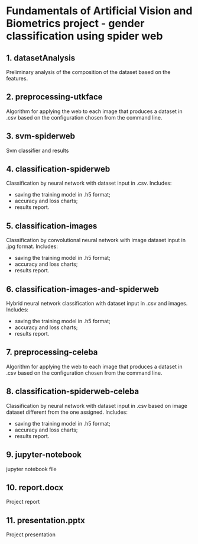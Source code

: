 # Fundamentals of Artificial Vision and Biometrics project - gender classification using spider web

## 1. datasetAnalysis

Preliminary analysis of the composition of the dataset based on the features.

## 2. preprocessing-utkface

Algorithm for applying the web to each image that produces a dataset in .csv based on the configuration chosen from the command line.

## 3. svm-spiderweb

Svm classifier and results

## 4. classification-spiderweb

Classification by neural network with dataset input in .csv. Includes:
* saving the training model in .h5 format;
* accuracy and loss charts;
* results report.

## 5. classification-images

Classification by convolutional neural network with image dataset input in .jpg format. Includes:
* saving the training model in .h5 format;
* accuracy and loss charts;
* results report.

## 6. classification-images-and-spiderweb

Hybrid neural network classification with dataset input in .csv and images. Includes:
* saving the training model in .h5 format;
* accuracy and loss charts;
* results report.

## 7. preprocessing-celeba

Algorithm for applying the web to each image that produces a dataset in .csv based on the configuration chosen from the command line.

## 8. classification-spiderweb-celeba

Classification by neural network with dataset input in .csv based on image dataset different from the one assigned. Includes:
* saving the training model in .h5 format;
* accuracy and loss charts;
* results report.

## 9. jupyter-notebook

jupyter notebook file

## 10. report.docx

Project report

## 11. presentation.pptx

Project presentation